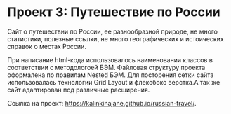 # Проект 3: Путешествие по России
Сайт о путешествии по России, ее разнообразной природе, не много статистики,  полезные ссылки, не много географических и истоических справок о местах России. 

При написание html-кода использовалось наименовании классов в соответствии с методологоей БЭМ. Файловая структуру проекта оформалена по правилам Nested БЭМ. Для посторения сетки сайта использовалась технологии Grid Layout и флексбокс верстка.А так же сайт адаптирован под различные расширения.

Ссылка на проект: https://kalinkinajane.github.io/russian-travel/.
